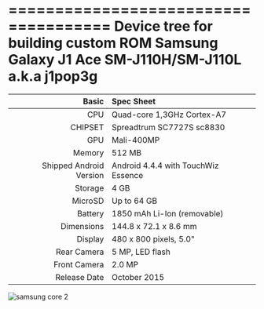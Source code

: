 =====================================
Device tree for building custom ROM Samsung Galaxy J1 Ace SM-J110H/SM-J110L a.k.a j1pop3g
=====================================

Basic   | Spec Sheet
-------:|:-------------------------
CPU     | Quad-core 1,3GHz Cortex-A7
CHIPSET | Spreadtrum SC7727S sc8830
GPU     | Mali-400MP
Memory  | 512 MB
Shipped Android Version | Android 4.4.4 with TouchWiz Essence
Storage | 4 GB
MicroSD | Up to 64 GB
Battery | 1850 mAh Li-Ion (removable)
Dimensions | 144.8 x 72.1 x 8.6 mm
Display | 480 x 800 pixels, 5.0"
Rear Camera  | 5 MP, LED flash
Front Camera | 2.0 MP
Release Date | October 2015

![samsung core 2](https://fdn2.gsmarena.com/vv/bigpic/samsung-galaxy-j1-ace.jpg "Samsung Galaxy J1 Ace" )
